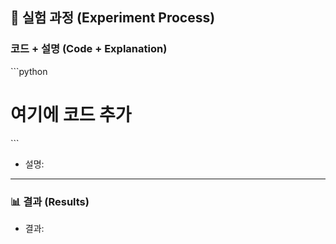 <!---- Experiment: #(Isuue Number) -->

## 🔬 실험 과정 (Experiment Process)

### 코드 + 설명 (Code + Explanation)
<!-- 실험의 핵심 내용이 담긴 간단한 코드와 설명을 작성하세요(optional) -->
\`\`\`python
# 여기에 코드 추가
\`\`\`

- 설명: 

---

### 📊 결과 (Results)

<!-- 실험 결과를 기술하고, 가설에 대한 결론을 작성하세요. 실험 결과는 AI stage의 score와 validation score를 구분하여 작성해주세요 -->

- 결과:
